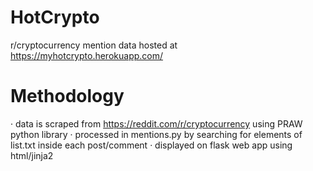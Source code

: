 # HotCrypto
r/cryptocurrency mention data hosted at https://myhotcrypto.herokuapp.com/

# Methodology 
· data is scraped from https://reddit.com/r/cryptocurrency using PRAW python library
· processed in mentions.py by searching for elements of list.txt inside each post/comment
· displayed on flask web app using html/jinja2
